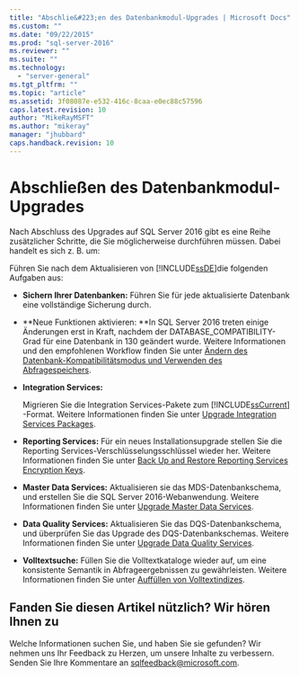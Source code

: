 ```yaml
---
title: "Abschlie&#223;en des Datenbankmodul-Upgrades | Microsoft Docs"
ms.custom: ""
ms.date: "09/22/2015"
ms.prod: "sql-server-2016"
ms.reviewer: ""
ms.suite: ""
ms.technology: 
  - "server-general"
ms.tgt_pltfrm: ""
ms.topic: "article"
ms.assetid: 3f08087e-e532-416c-8caa-e0ec88c57596
caps.latest.revision: 10
author: "MikeRayMSFT"
ms.author: "mikeray"
manager: "jhubbard"
caps.handback.revision: 10
---
```

# Abschlie&#223;en des Datenbankmodul-Upgrades
  Nach Abschluss des Upgrades auf SQL Server 2016 gibt es eine Reihe zusätzlicher Schritte, die Sie möglicherweise durchführen müssen. Dabei handelt es sich z. B. um:  
  
 Führen Sie nach dem Aktualisieren von [!INCLUDE[ssDE](../../includes/ssde-md.md)]die folgenden Aufgaben aus:  
  
-   **Sichern Ihrer Datenbanken:** Führen Sie für jede aktualisierte Datenbank eine vollständige Sicherung durch.  
  
-   **Neue Funktionen aktivieren: **In SQL Server 2016 treten einige Änderungen erst in Kraft, nachdem der DATABASE_COMPATIBILITY-Grad für eine Datenbank in 130 geändert wurde.  Weitere Informationen und den empfohlenen Workflow finden Sie unter [Ändern des Datenbank-Kompatibilitätsmodus und Verwenden des Abfragespeichers](../../database-engine/install-windows/change-the-database-compatibility-mode-and-use-the-query-store.md).  
  
-   **Integration Services:**  
  
     Migrieren Sie die Integration Services-Pakete zum [!INCLUDE[ssCurrent](../../includes/sscurrent-md.md)] -Format. Weitere Informationen finden Sie unter [Upgrade Integration Services Packages](../../integration-services/install-windows/upgrade-integration-services-packages.md).  
  
-   **Reporting Services:** Für ein neues Installationsupgrade stellen Sie die Reporting Services-Verschlüsselungsschlüssel wieder her. Weitere Informationen finden Sie unter [Back Up and Restore Reporting Services Encryption Keys](../../reporting-services/install-windows/back-up-and-restore-reporting-services-encryption-keys.md).  
  
-   **Master Data Services:**  Aktualisieren sie das MDS-Datenbankschema, und erstellen Sie die SQL Server 2016-Webanwendung. Weitere Informationen finden Sie unter [Upgrade Master Data Services](../../database-engine/install-windows/upgrade-master-data-services.md).  
  
-   **Data Quality Services:** Aktualisieren Sie das DQS-Datenbankschema, und überprüfen Sie das Upgrade des DQS-Datenbankschemas. Weitere Informationen finden Sie unter [Upgrade Data Quality Services](../../database-engine/install-windows/upgrade-data-quality-services.md).  
  
-   **Volltextsuche:** Füllen Sie die Volltextkataloge wieder auf, um eine konsistente Semantik in Abfrageergebnissen zu gewährleisten. Weitere Informationen finden Sie unter [Auffüllen von Volltextindizes](../../relational-databases/search/populate-full-text-indexes.md).  
  
## Fanden Sie diesen Artikel nützlich? Wir hören Ihnen zu  
 Welche Informationen suchen Sie, und haben Sie sie gefunden? Wir nehmen uns Ihr Feedback zu Herzen, um unsere Inhalte zu verbessern. Senden Sie Ihre Kommentare an [sqlfeedback@microsoft.com](mailto:sqlfeedback@microsoft.com?subject=Your%20feedback%20about%20the%20Complete%20the%20Database%20Engine%20Upgrade%20page).  
  
  